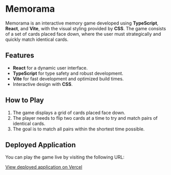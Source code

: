 # Memorama

Memorama is an interactive memory game developed using **TypeScript**, **React**, and **Vite**, with the visual styling provided by **CSS**. The game consists of a set of cards placed face down, where the user must strategically and quickly match identical cards.

## Features

- **React** for a dynamic user interface.
- **TypeScript** for type safety and robust development.
- **Vite** for fast development and optimized build times.
- Interactive design with **CSS**.

## How to Play

1. The game displays a grid of cards placed face down.
2. The player needs to flip two cards at a time to try and match pairs of identical cards.
3. The goal is to match all pairs within the shortest time possible.

## Deployed Application

You can play the game live by visiting the following URL:

[View deployed application on Vercel](https://memorama-tau.vercel.app/)
